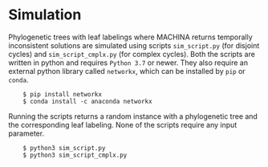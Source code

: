 # Simulation

Phylogenetic trees with leaf labelings where MACHINA returns temporally inconsistent solutions are simulated using scripts `sim_script.py` (for disjoint cycles) and `sim_script_cmplx.py` (for complex cycles). Both the scripts are written in python and requires `Python 3.7` or newer. They also require an external python library called `networkx`, which can be installed by `pip` or `conda`.

        $ pip install networkx  
        $ conda install -c anaconda networkx  

Running the scripts returns a random instance with a phylogenetic tree and the corresponding leaf labeling. None of the scripts require any input parameter.

        $ python3 sim_script.py  
        $ python3 sim_script_cmplx.py  
